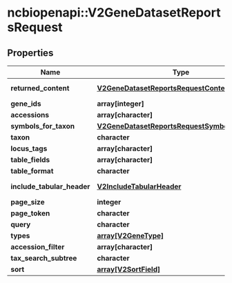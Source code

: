 # ncbiopenapi::V2GeneDatasetReportsRequest


## Properties
Name | Type | Description | Notes
------------ | ------------- | ------------- | -------------
**returned_content** | [**V2GeneDatasetReportsRequestContentType**](v2GeneDatasetReportsRequestContentType.md) |  | [optional] [Enum: ] 
**gene_ids** | **array[integer]** |  | [optional] 
**accessions** | **array[character]** |  | [optional] 
**symbols_for_taxon** | [**V2GeneDatasetReportsRequestSymbolsForTaxon**](v2GeneDatasetReportsRequestSymbolsForTaxon.md) |  | [optional] 
**taxon** | **character** |  | [optional] 
**locus_tags** | **array[character]** |  | [optional] 
**table_fields** | **array[character]** |  | [optional] 
**table_format** | **character** |  | [optional] 
**include_tabular_header** | [**V2IncludeTabularHeader**](v2IncludeTabularHeader.md) |  | [optional] [Enum: ] 
**page_size** | **integer** |  | [optional] 
**page_token** | **character** |  | [optional] 
**query** | **character** |  | [optional] 
**types** | [**array[V2GeneType]**](v2GeneType.md) |  | [optional] 
**accession_filter** | **array[character]** |  | [optional] 
**tax_search_subtree** | **character** |  | [optional] 
**sort** | [**array[V2SortField]**](v2SortField.md) |  | [optional] 


